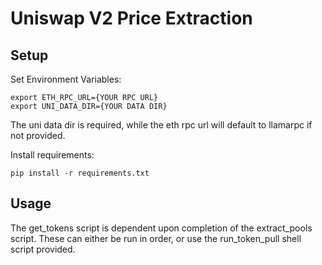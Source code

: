 # Uniswap V2 Price Extraction

## Setup
Set Environment Variables:
```
export ETH_RPC_URL={YOUR RPC URL}
export UNI_DATA_DIR={YOUR DATA DIR}
```
The uni data dir is required, while the eth rpc url will default to llamarpc if not provided.

Install requirements:
```
pip install -r requirements.txt
```

## Usage
The get_tokens script is dependent upon completion of the extract_pools script. These can either be run in order, or use the run_token_pull shell script provided.


